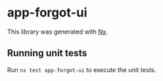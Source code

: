 # app-forgot-ui

This library was generated with [Nx](https://nx.dev).

## Running unit tests

Run `nx test app-forgot-ui` to execute the unit tests.
